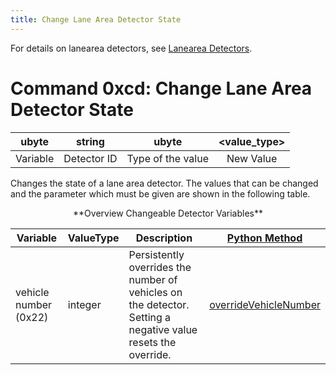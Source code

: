 ```yaml
---
title: Change Lane Area Detector State
---
```

For details on lanearea detectors, see [Lanearea Detectors](../Simulation/Output/Lanearea_Detectors_(E2).md).

# Command 0xcd: Change Lane Area Detector State

|  ubyte   |    string     |       ubyte       | <value_type\> |
| :------: | :-----------: | :---------------: | :-----------: |
| Variable |  Detector ID  | Type of the value |   New Value   |

Changes the state of a lane area detector. The values that can be changed and the parameter which must be given are shown in the following table.

<center>
**Overview Changeable Detector Variables**
</center>

| Variable | ValueType | Description | [Python Method](../TraCI/Interfacing_TraCI_from_Python.md) |
|---------------------------|----------------------------------------------------------------|--------------------------------------------------------------------------------------------------------------------------------------------------------------------|---------------------|
| vehicle number (0x22) | integer | Persistently overrides the number of vehicles on the detector. Setting a negative value resets the override. | [overrideVehicleNumber](https://sumo.dlr.de/daily/pydoc/traci._lanearea.html#LaneAreaDomain-overrideVehicleNumber) |
